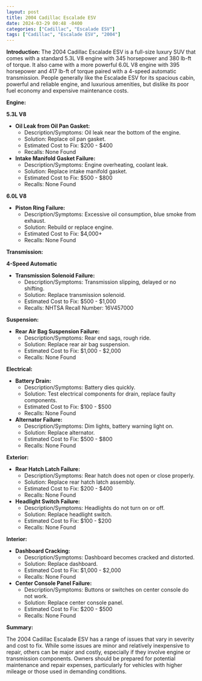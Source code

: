 ```yaml
---
layout: post
title: 2004 Cadillac Escalade ESV
date: 2024-03-29 00:48 -0400
categories: ["Cadillac", "Escalade ESV"]
tags: ["Cadillac", "Escalade ESV", "2004"]
---
```

**Introduction:**
The 2004 Cadillac Escalade ESV is a full-size luxury SUV that comes with a standard 5.3L V8 engine with 345 horsepower and 380 lb-ft of torque. It also came with a more powerful 6.0L V8 engine with 395 horsepower and 417 lb-ft of torque paired with a 4-speed automatic transmission. People generally like the Escalade ESV for its spacious cabin, powerful and reliable engine, and luxurious amenities, but dislike its poor fuel economy and expensive maintenance costs.

**Engine:**

**5.3L V8**
- **Oil Leak from Oil Pan Gasket:**
  - Description/Symptoms: Oil leak near the bottom of the engine.
  - Solution: Replace oil pan gasket.
  - Estimated Cost to Fix: $200 - $400
  - Recalls: None Found
- **Intake Manifold Gasket Failure:**
  - Description/Symptoms: Engine overheating, coolant leak.
  - Solution: Replace intake manifold gasket.
  - Estimated Cost to Fix: $500 - $800
  - Recalls: None Found

**6.0L V8**
- **Piston Ring Failure:**
  - Description/Symptoms: Excessive oil consumption, blue smoke from exhaust.
  - Solution: Rebuild or replace engine.
  - Estimated Cost to Fix: $4,000+
  - Recalls: None Found

**Transmission:**

**4-Speed Automatic**
- **Transmission Solenoid Failure:**
  - Description/Symptoms: Transmission slipping, delayed or no shifting.
  - Solution: Replace transmission solenoid.
  - Estimated Cost to Fix: $500 - $1,000
  - Recalls: NHTSA Recall Number: 16V457000

**Suspension:**

- **Rear Air Bag Suspension Failure:**
  - Description/Symptoms: Rear end sags, rough ride.
  - Solution: Replace rear air bag suspension.
  - Estimated Cost to Fix: $1,000 - $2,000
  - Recalls: None Found

**Electrical:**

- **Battery Drain:**
  - Description/Symptoms: Battery dies quickly.
  - Solution: Test electrical components for drain, replace faulty components.
  - Estimated Cost to Fix: $100 - $500
  - Recalls: None Found
- **Alternator Failure:**
  - Description/Symptoms: Dim lights, battery warning light on.
  - Solution: Replace alternator.
  - Estimated Cost to Fix: $500 - $800
  - Recalls: None Found

**Exterior:**

- **Rear Hatch Latch Failure:**
  - Description/Symptoms: Rear hatch does not open or close properly.
  - Solution: Replace rear hatch latch assembly.
  - Estimated Cost to Fix: $200 - $400
  - Recalls: None Found
- **Headlight Switch Failure:**
  - Description/Symptoms: Headlights do not turn on or off.
  - Solution: Replace headlight switch.
  - Estimated Cost to Fix: $100 - $200
  - Recalls: None Found

**Interior:**

- **Dashboard Cracking:**
  - Description/Symptoms: Dashboard becomes cracked and distorted.
  - Solution: Replace dashboard.
  - Estimated Cost to Fix: $1,000 - $2,000
  - Recalls: None Found
- **Center Console Panel Failure:**
  - Description/Symptoms: Buttons or switches on center console do not work.
  - Solution: Replace center console panel.
  - Estimated Cost to Fix: $200 - $500
  - Recalls: None Found

**Summary:**

The 2004 Cadillac Escalade ESV has a range of issues that vary in severity and cost to fix. While some issues are minor and relatively inexpensive to repair, others can be major and costly, especially if they involve engine or transmission components. Owners should be prepared for potential maintenance and repair expenses, particularly for vehicles with higher mileage or those used in demanding conditions.
